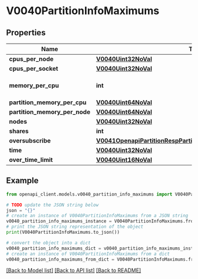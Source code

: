 # V0040PartitionInfoMaximums


## Properties

Name | Type | Description | Notes
------------ | ------------- | ------------- | -------------
**cpus_per_node** | [**V0040Uint32NoVal**](V0040Uint32NoVal.md) |  | [optional] 
**cpus_per_socket** | [**V0040Uint32NoVal**](V0040Uint32NoVal.md) |  | [optional] 
**memory_per_cpu** | **int** | MaxMemPerCPU or MaxMemPerNode | [optional] 
**partition_memory_per_cpu** | [**V0040Uint64NoVal**](V0040Uint64NoVal.md) |  | [optional] 
**partition_memory_per_node** | [**V0040Uint64NoVal**](V0040Uint64NoVal.md) |  | [optional] 
**nodes** | [**V0040Uint32NoVal**](V0040Uint32NoVal.md) |  | [optional] 
**shares** | **int** | OverSubscribe | [optional] 
**oversubscribe** | [**V0041OpenapiPartitionRespPartitionsInnerMaximumsOversubscribe**](V0041OpenapiPartitionRespPartitionsInnerMaximumsOversubscribe.md) |  | [optional] 
**time** | [**V0040Uint32NoVal**](V0040Uint32NoVal.md) |  | [optional] 
**over_time_limit** | [**V0040Uint16NoVal**](V0040Uint16NoVal.md) |  | [optional] 

## Example

```python
from openapi_client.models.v0040_partition_info_maximums import V0040PartitionInfoMaximums

# TODO update the JSON string below
json = "{}"
# create an instance of V0040PartitionInfoMaximums from a JSON string
v0040_partition_info_maximums_instance = V0040PartitionInfoMaximums.from_json(json)
# print the JSON string representation of the object
print(V0040PartitionInfoMaximums.to_json())

# convert the object into a dict
v0040_partition_info_maximums_dict = v0040_partition_info_maximums_instance.to_dict()
# create an instance of V0040PartitionInfoMaximums from a dict
v0040_partition_info_maximums_from_dict = V0040PartitionInfoMaximums.from_dict(v0040_partition_info_maximums_dict)
```
[[Back to Model list]](../README.md#documentation-for-models) [[Back to API list]](../README.md#documentation-for-api-endpoints) [[Back to README]](../README.md)


